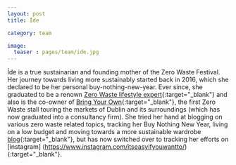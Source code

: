 ```yaml
---
layout: post
title: Íde

category: team

image:
  teaser : pages/team/ide.jpg
---
```


Íde is a true sustainarian and founding mother of the Zero Waste Festival. Her journey towards living more sustainably started back in 2016, which she declared to be her personal buy-nothing-new-year. Ever since, she graduated to be a renown [Zero Waste lifestyle expert](https://www.tipperarystar.ie/news/home/307930/lifestyle-expert-to-visit-cashel.html){:target="_blank"} and also is the co-owner of [Bring Your Own](https://www.facebook.com/bringyourowncontainers/){:target="_blank"}, the first Zero Waste stall touring the markets of Dublin and its surroundings (which has now graduated into a consultancy firm). She tried her hand at blogging on various zero waste related topics, tracking her Buy Nothing New Year, living on a low budget and moving towards a more sustainable wardrobe  [blog](http://blogota.weebly.com){:target="_blank"}, but has now switched over to tracking her efforts on [instagram] (https://www.instagram.com/itseasyifyouwantto/){:target="_blank"}.

